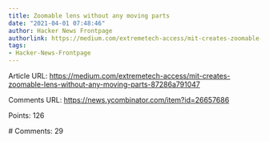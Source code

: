 ```yaml
---
title: Zoomable lens without any moving parts
date: "2021-04-01 07:48:46"
author: Hacker News Frontpage
authorlink: https://medium.com/extremetech-access/mit-creates-zoomable-lens-without-any-moving-parts-87286a791047
tags:
- Hacker-News-Frontpage
---
```


<p>Article URL: <a href="https://medium.com/extremetech-access/mit-creates-zoomable-lens-without-any-moving-parts-87286a791047">https://medium.com/extremetech-access/mit-creates-zoomable-lens-without-any-moving-parts-87286a791047</a></p>
<p>Comments URL: <a href="https://news.ycombinator.com/item?id=26657686">https://news.ycombinator.com/item?id=26657686</a></p>
<p>Points: 126</p>
<p># Comments: 29</p>
